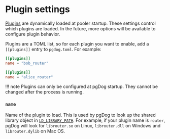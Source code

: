 # Plugin settings

[Plugins](../../features/plugins/index.md) are dynamically loaded at pooler startup. These settings control which plugins are loaded. In the future, more
options will be available to configure plugin behavior.

Plugins are a TOML list, so for each plugin you want to enable, add a `[[plugins]]` entry to `pgdog.toml`. For example:

```toml
[[plugins]]
name = "bob_router"

[[plugins]]
name = "alice_router"
```

!!! note
    Plugins can only be configured at pgDog startup. They cannot be changed after
    the process is running.

### **`name`**

Name of the plugin to load. This is used by pgDog to look up the shared library object in [`LD_LIBRARY_PATH`](https://tldp.org/HOWTO/Program-Library-HOWTO/shared-libraries.html). For example, if your plugin
name is `router`, pgDog will look for `librouter.so` on Linux, `librouter.dll` on Windows and `librouter.dylib` on Mac OS.
